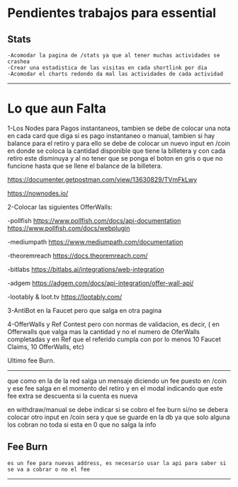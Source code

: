 # Pendientes trabajos para essential

  
## Stats
	-Acomodar la pagina de /stats ya que al tener muchas actividades se crashea
	-Crear una estadistica de las visitas en cada shortlink por dia 
	-Acomodar el charts redondo da mal las actividades de cada actividad

---

# Lo que aun Falta

   1-Los Nodes para Pagos instantaneos, tambien se debe de colocar una nota en cada card que diga si es pago instantaneo o manual,
   tambien si hay balance para el retiro y para ello se debe de colocar un nuevo input en /coin en donde se coloca la cantidad    disponible que tiene la billetera y con cada retiro este disminuya y al no tener que se ponga el boton en gris o que no funcione hasta que se llene el balance de la billetera.
   
   https://documenter.getpostman.com/view/13630829/TVmFkLwy
   
   https://nownodes.io/
   
   2-Colocar las siguientes OfferWalls:

   -pollfish
https://www.pollfish.com/docs/api-documentation
https://www.pollfish.com/docs/webplugin

   -mediumpath
https://www.mediumpath.com/documentation

   -theoremreach
https://docs.theoremreach.com/

   -bitlabs
https://bitlabs.ai/integrations/web-integration

   -adgem
https://adgem.com/docs/api-integration/offer-wall-api/

   -lootably & loot.tv
https://lootably.com/

   3-AntiBot en la Faucet pero que salga en otra pagina

   4-OfferWalls y Ref Contest pero con normas de validacion, es decir, ( en Offerwalls que valga mas la cantidad y no el numero de OferWalls completadas y en Ref que el referido cumpla con por lo menos 10 Faucet Claims, 10 OfferWalls, etc)
   
   
   Ultimo fee Burn.
   
  
----------------------------------------------------   
que como en la de la red salga un mensaje diciendo un fee puesto en /coin y ese fee salga en el momento del retiro y en el modal indicando que este fee extra se descuenta si la cuenta es nueva

en withdraw/manual se debe indicar si se cobro el fee burn si/no
se debera colocar otro input en /coin sera y que se guarde en la db ya que solo alguna los cobran no toda
si esta en 0 que no salga la info


## Fee Burn
	es un fee para nuevas address, es necesario usar la api para saber si se va a cobrar o no el fee

---









